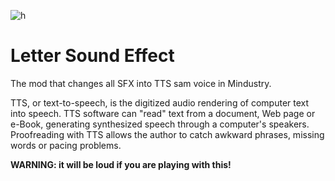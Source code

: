 ![h](https://repository-images.githubusercontent.com/343412426/468f6e00-7ae0-11eb-8325-8c6c3bbfe5a5)
# Letter Sound Effect
The mod that changes all SFX into TTS sam voice in Mindustry.

TTS, or text-to-speech, is the digitized audio rendering of computer text into speech. TTS software can "read" text from a document, Web page or e-Book, generating synthesized speech through a computer's speakers. Proofreading with TTS allows the author to catch awkward phrases, missing words or pacing problems.

**WARNING: it will be loud if you are playing with this!**
